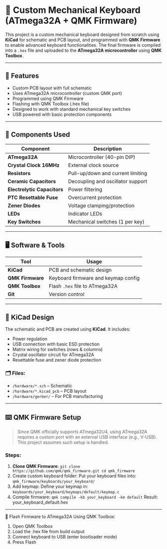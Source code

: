 # 🧠 Custom Mechanical Keyboard (ATmega32A + QMK Firmware)

This project is a custom mechanical keyboard designed from scratch using **KiCad** for schematic and PCB layout, and programmed with **QMK Firmware** to enable advanced keyboard functionalities. The final firmware is compiled into a `.hex` file and uploaded to the **ATmega32A microcontroller** using **QMK Toolbox**.

---

## 🧩 Features

- Custom PCB layout with full schematic
- Uses ATmega32A microcontroller (custom QMK port)
- Programmed using QMK Firmware
- Flashing with QMK Toolbox (.hex file)
- Designed to work with standard mechanical key switches
- USB powered with basic protection components

---

## 🧰 Components Used

| Component                | Description                         |
|--------------------------|-------------------------------------|
| **ATmega32A**            | Microcontroller (40-pin DIP)        |
| **Crystal Clock 16MHz**  | External clock source               |
| **Resistors**            | Pull-up/down and current limiting   |
| **Ceramic Capacitors**   | Decoupling and oscillator support   |
| **Electrolytic Capacitors** | Power filtering                  |
| **PTC Resettable Fuse**  | Overcurrent protection              |
| **Zener Diodes**         | Voltage clamping/protection         |
| **LEDs**                 | Indicator LEDs                      |
| **Key Switches**         | Mechanical switches (1 per key)     |

---

## 🖥️ Software & Tools

| Tool            | Usage                                |
|----------------|--------------------------------------|
| **KiCad**       | PCB and schematic design             |
| **QMK Firmware**| Keyboard firmware and keymap config  |
| **QMK Toolbox** | Flash `.hex` file to ATmega32A       |
| **Git**         | Version control                      |

---

## 📐 KiCad Design

The schematic and PCB are created using **KiCad**. It includes:

- Power regulation
- USB connection with basic ESD protection
- Matrix wiring for switches (rows & columns)
- Crystal oscillator circuit for ATmega32A
- Resettable fuse and zener diode protection

### 🗂 Files:
- `/hardware/*.sch` – Schematic
- `/hardware/*.kicad_pcb` – PCB layout
- `/hardware/gerber/` – For PCB manufacturing

---

## ⌨️ QMK Firmware Setup

> Since QMK officially supports ATmega32U4, using ATmega32A requires a custom port with an external USB interface (e.g., V-USB). This project assumes such setup is handled.

### Steps:

1. **Clone QMK Firmware**:
`
git clone https://github.com/qmk/qmk_firmware.git
cd qmk_firmware
`
2. Create custom keyboard folder:
Put your keyboard files into:
`
qmk_firmware/keyboards/your_keyboard/
`
3. Add keymap:
Define your keymap in:
`
keyboards/your_keyboard/keymaps/default/keymap.c
`
4. Compile firmware:
`
qmk compile -kb your_keyboard -km default
`
Result: your_keyboard_default.hex
----------------------------------------------------------
🚀 Flash Firmware to ATmega32A
Using QMK Toolbox:
1. Open QMK Toolbox
2. Load the .hex file from build output
3. Connect keyboard to USB (enter bootloader mode)
4. Press Flash
